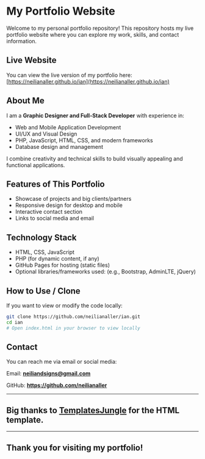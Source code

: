 # My Portfolio Website

Welcome to my personal portfolio repository! This repository hosts my live portfolio website where you can explore my work, skills, and contact information.

## Live Website
You can view the live version of my portfolio here:  
[https://neilianaller.github.io/ian](https://neilianaller.github.io/ian)

## About Me
I am a **Graphic Designer and Full-Stack Developer** with experience in:

- Web and Mobile Application Development
- UI/UX and Visual Design
- PHP, JavaScript, HTML, CSS, and modern frameworks
- Database design and management

I combine creativity and technical skills to build visually appealing and functional applications.

## Features of This Portfolio
- Showcase of projects and big clients/partners
- Responsive design for desktop and mobile
- Interactive contact section
- Links to social media and email

## Technology Stack
- HTML, CSS, JavaScript
- PHP (for dynamic content, if any)
- GitHub Pages for hosting (static files)
- Optional libraries/frameworks used: (e.g., Bootstrap, AdminLTE, jQuery)

## How to Use / Clone
If you want to view or modify the code locally:

```bash
git clone https://github.com/neilianaller/ian.git
cd ian
# Open index.html in your browser to view locally
```

## Contact

You can reach me via email or social media:

Email: **neiliandsigns@gmail.com**

GitHub: **https://github.com/neilianaller**

----

## Big thanks to [TemplatesJungle](https://templatesjungle.com) for the HTML template.

----

## Thank you for visiting my portfolio!